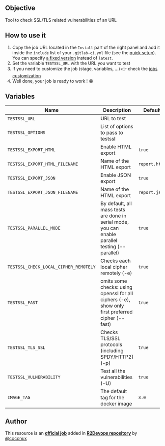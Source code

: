 ## Objective

Tool to check SSL/TLS related vulnerabilities of an URL

## How to use it

1. Copy the job URL located in the `Install` part of the right panel and add it inside the `include` list of your `.gitlab-ci.yml` file (see the [quick setup](/use-the-hub/#quick-setup)). You can specify [a fixed version](#changelog) instead of `latest`.
1. Set the variable `TESTSSL_URL` with the URL you want to test
1. If you need to customize the job (stage, variables, ...) 👉 check the [jobs
   customization](/use-the-hub/#jobs-customization)
1. Well done, your job is ready to work ! 😀

## Variables



| Name | Description | Default |
| ---- | ----------- | ------- |
| `TESTSSL_URL` <img width=100/> | URL to test <img width=175/>| ` ` <img width=100/>|
| `TESTSSL_OPTIONS` | List of options to pass to testssl | ` ` |
| `TESTSSL_EXPORT_HTML` | Enable HTML export | `true` |
| `TESTSSL_EXPORT_HTML_FILENAME` | Name of the HTML export | `report.html` |
| `TESTSSL_EXPORT_JSON` | Enable JSON export | `true` |
| `TESTSSL_EXPORT_JSON_FILENAME` | Name of the HTML export | `report.json` |
| `TESTSSL_PARALLEL_MODE` | By default, all mass tests are done in serial mode, you can enable parallel testing (--parallel) | `true`|
| `TESTSSL_CHECK_LOCAL_CIPHER_REMOTELY` | Checks each local cipher remotely (-e) | `true`|
| `TESTSSL_FAST` | omits some checks: using openssl for all ciphers (-e), show only first preferred cipher (--fast) | `true`|
| `TESTSSL_TLS_SSL` | Checks TLS/SSL protocols (including SPDY/HTTP2) (-p) | `true`|
| `TESTSSL_VULNERABILITY` | Test all the vulnerabilities (-U) | `true`|
| `IMAGE_TAG` | The default tag for the docker image | `3.0`  |



## Author
This resource is an **[official job](https://docs.r2devops.io/faq-labels/)** added in [**R2Devops repository**](https://gitlab.com/r2devops/hub) by [@coconux](https://gitlab.com/coconux)
